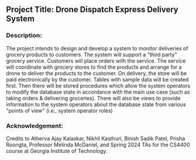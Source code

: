 ## Project Title: Drone Dispatch Express Delivery System

### Description:
The project intends to design and develop a system to monitor deliveries of grocery products to customers. The system will support a "third party" grocery service. Customers will place orders with the service. The service will coordinate with grocery stores to find the products and arrange for a drone to deliver the products to the customer. On delivery, the store will be paid electronically by the customer. Tables with sample data will be created first. Then there will be stored procedures which allow the system operators to modify the database state in accordance with the main use case (such as taking orders & delivering groceries). There will also be views to provide information to the system operators about the database state from various "points of view" (i.e., system operator roles)

### Acknowledgement:
Credits to Atherva Ajay Kalaskar, Nikhil Kasthuri, Binish Sadik Patel, Prisha Roongta, Professor Melinda McDaniel, and Spring 2024 TAs for the CS4400 course at Georgia Institute of Technology.

